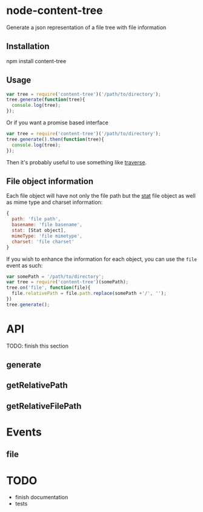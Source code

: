# node-content-tree

Generate a json representation of a file tree with file information

## Installation

npm install content-tree

## Usage

```javascript
var tree = require('content-tree')('/path/to/directory');
tree.generate(function(tree){
  console.log(tree);
});
```

Or if you want a promise based interface

```javascript
var tree = require('content-tree')('/path/to/directory');
tree.generate().then(function(tree){
  console.log(tree);
});
```

Then it's probably useful to use something like [traverse](https://github.com/substack/js-traverse).

## File object information

Each file object will have not only the file path but the [stat](http://nodejs.org/api/fs.html#fs_class_fs_stats) 
file object as well as mime type and charset information:

```javascript
{
  path: 'file path',
  basename: 'file basename',
  stat: [Stat object],
  mimeType: 'file mimetype',
  charset: 'file charset'
}
```

If you wish to enhance the information for each object, you can use the
`file` event as such:

```javascript
var somePath = '/path/to/directory';
var tree = require('content-tree')(somePath);
tree.on('file', function(file){
  file.relativePath = file.path.replace(somePath +'/', '');
})
tree.generate();

```

# API

  TODO: finish this section

## generate

## getRelativePath

## getRelativeFilePath

# Events

## file

# TODO

* finish documentation
* tests
